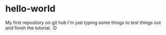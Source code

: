 # hello-world
My first repository on git hub
I'm just typing some things to test things out and finish the tutorial.
:D
